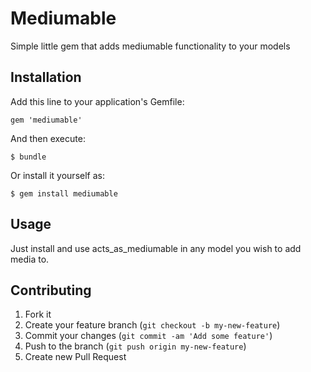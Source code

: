 # Mediumable

Simple little gem that adds mediumable functionality to your models

## Installation

Add this line to your application's Gemfile:

    gem 'mediumable'

And then execute:

    $ bundle

Or install it yourself as:

    $ gem install mediumable

## Usage

Just install and use acts_as_mediumable in any model you wish to add media to.


## Contributing

1. Fork it
2. Create your feature branch (`git checkout -b my-new-feature`)
3. Commit your changes (`git commit -am 'Add some feature'`)
4. Push to the branch (`git push origin my-new-feature`)
5. Create new Pull Request

